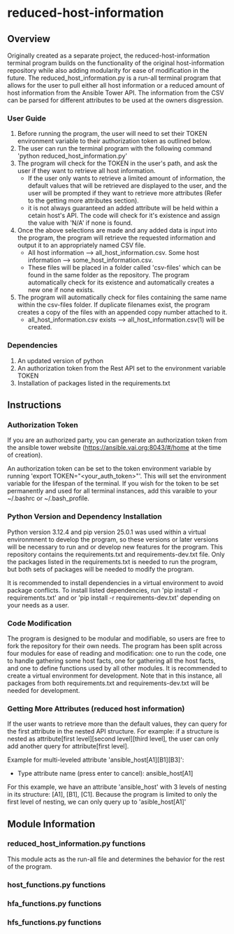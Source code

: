# reduced-host-information
## Overview
Originally created as a separate project, the reduced-host-information terminal program builds on the functionality of the original host-information repository while also adding modularity for ease of modification in the future. The reduced_host_information.py is a run-all terminal program that allows for the user to pull either all host information or a reduced amount of host information from the Ansible Tower API. The information from the CSV can be parsed for different attributes to be used at the owners disgression.

### User Guide
1. Before running the program, the user will need to set their TOKEN environment variable to their authorization token as outlined below.
2. The user can run the terminal program with the following command 'python reduced_host_information.py'
3. The program will check for the TOKEN in the user's path, and ask the user if they want to retrieve all host information.
   - If the user only wants to retrieve a limited amount of information, the default values that will be retrieved are displayed to the user, and the user will be prompted if they want to retrieve more attributes (Refer to the getting more attributes section).
   - it is not always guaranteed an added attribute will be held within a cetain host's API. The code will check for it's existence and assign the value with 'N/A' if none is found.
4. Once the above selections are made and any added data is input into the program, the program will retrieve the requested information and output it to an appropriately named CSV file. 
   - All host information --> all_host_information.csv. Some host information --> some_host_information.csv.
   - These files will be placed in a folder called 'csv-files' which can be found in the same folder as the repository. The program automatically check for its existence and automatically creates a new one if none exists.
5. The program will automatically check for files containing the same name within the csv-files folder. If duplicate filenames exist, the program creates a copy of the files with an appended copy number attached to it.
   - all_host_information.csv exists --> all_host_information.csv(1) will be created.
  

### Dependencies
1. An updated version of python
2. An authorization token from the Rest API set to the environment variable TOKEN
3. Installation of packages listed in the requirements.txt

## Instructions

### Authorization Token
If you are an authorized party, you can generate an authorization token from the ansible tower website (https://ansible.vai.org:8043/#/home at the time of creation).

An authorization token can be set to the token environment variable by running 'export TOKEN="<your_auth_token>"'. This will set the environment variable for the lifespan of the terminal. If you wish for the token to be set permanently and used for all terminal instances, add this varaible to your ~/.bashrc or ~/.bash_profile. 

### Python Version and Dependency Installation
Python version 3.12.4 and pip version 25.0.1 was used within a virtual environmnent to develop the program, so these versions or later versions will be necessary to run and or develop new features for the program. This repository contains the requirements.txt and requirements-dev.txt file. Only the packages listed in the requirements.txt is needed to run the program, but both sets of packages will be needed to modify the program.

It is recommended to install dependencies in a virtual environment to avoid package conflicts. To install listed dependencies, run 'pip install -r requirements.txt' and or 'pip install -r requirements-dev.txt' depending on your needs as a user.

### Code Modification
The program is designed to be modular and modifiable, so users are free to fork the repository for their own needs. The program has been split across four modules for ease of reading and modification: one to run the code, one to handle gathering some host facts, one for gathering all the host facts, and one to define functions used by all other modules. It is recommended to create a virtual environment for development. Note that in this instance, all packages from both requirements.txt and requirements-dev.txt will be needed for development.

### Getting More Attributes (reduced host information)
If the user wants to retrieve more than the default values, they can query for the first attribute in the nested API structure. For example: if a structure is nested as attribute[first level][second level][third level], the user can only add another query for attribute[first level].

Example for multi-leveled attribute 'ansible_host[A1][B1][B3]':
  - Type attribute name (press enter to cancel): ansible_host[A1]

For this example, we have an attribute 'ansible_host' with 3 levels of nesting in its structure: [A1], [B1], [C1]. Because the program is limited to only the first level of nesting, we can only query up to 'asible_host[A1]'


## Module Information

### reduced_host_information.py functions
This module acts as the run-all file and determines the behavior for the rest of the program. 

### host_functions.py functions


### hfa_functions.py functions


### hfs_functions.py functions

